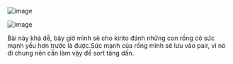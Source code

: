 ![image](https://github.com/Llam-a/Practice_Cpp/assets/115911041/b00c7f83-b443-4bf6-b8b7-7316115e6714)

![image](https://github.com/Llam-a/Practice_Cpp/assets/115911041/984e8a49-869d-4183-a747-228342fb6920)

Bài này khá dễ, bây giờ mình sẽ cho kirito đánh những con rồng có sức mạnh yếu hơn trước là được.Sức mạnh của rồng mình sẽ lưu vào pair, vì nó đi chung nên cần làm vậy để sort tăng dần.


